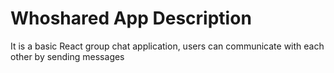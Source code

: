# Whoshared App Description

It is a basic React group chat application, users can communicate with each other by sending messages
